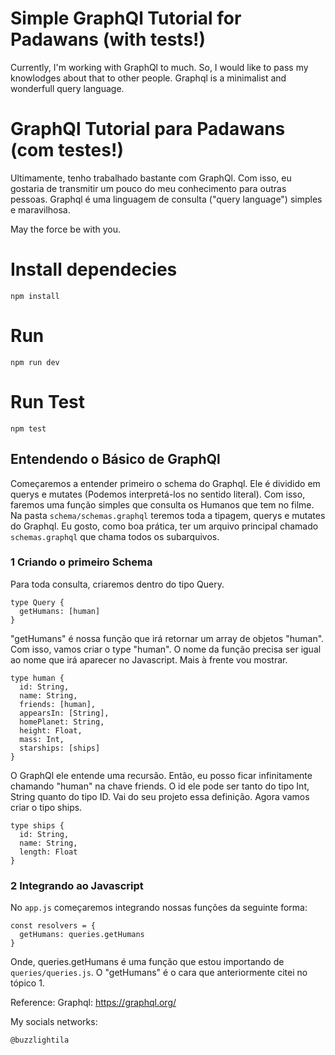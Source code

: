 # Simple GraphQl Tutorial for Padawans (with tests!)

Currently, I'm working with GraphQl to much. So, I would like to pass my knowlodges about that to other people.
Graphql is a minimalist and wonderfull query language.

# GraphQl Tutorial para Padawans (com testes!)
Ultimamente, tenho trabalhado bastante com GraphQl. Com isso, eu gostaria de transmitir um pouco do meu conhecimento para outras pessoas.
Graphql é uma linguagem de consulta ("query language") simples e maravilhosa.

May the force be with you.

# Install dependecies
```
npm install
```
# Run
```
npm run dev
```
# Run Test
```
npm test
```

## Entendendo o Básico de GraphQl
Começaremos a entender primeiro o schema do Graphql. Ele é dividido em querys e mutates (Podemos interpretá-los no sentido literal). Com isso, faremos uma função simples que consulta os Humanos que tem no filme.
Na pasta ```schema/schemas.graphql``` teremos toda a tipagem, querys e mutates do Graphql. Eu gosto, como boa prática, ter um arquivo principal chamado ```schemas.graphql``` que chama todos os subarquivos.
### 1 Criando o primeiro Schema
Para toda consulta, criaremos dentro do tipo Query.
```
type Query {
  getHumans: [human]
}
```
"getHumans" é nossa função que irá retornar um array de objetos "human". Com isso, vamos criar o type "human". O nome da função precisa ser igual ao nome que irá aparecer no Javascript. Mais à frente vou mostrar.
```
type human {
  id: String,
  name: String,
  friends: [human],
  appearsIn: [String],
  homePlanet: String,
  height: Float,
  mass: Int,
  starships: [ships]
}
```
O GraphQl ele entende uma recursão. Então, eu posso ficar infinitamente chamando "human" na chave friends.
O id ele pode ser tanto do tipo Int, String quanto do tipo ID. Vai do seu projeto essa definição.
Agora vamos criar o tipo ships.
```
type ships {
  id: String,
  name: String,
  length: Float
}
```

### 2 Integrando ao Javascript
No ```app.js``` começaremos integrando nossas funções da seguinte forma:
```
const resolvers = {
  getHumans: queries.getHumans
}
```
Onde, queries.getHumans é uma função que estou importando de ```queries/queries.js```. O "getHumans" é o cara que anteriormente citei no tópico 1.

Reference:
  Graphql: https://graphql.org/


My socials networks:
```
@buzzlightila
```
